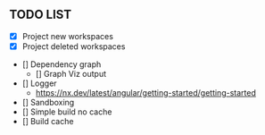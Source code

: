 ## TODO LIST

- [x] Project new workspaces
- [x] Project deleted workspaces
- [] Dependency graph
  - [] Graph Viz output
- [] Logger
  - https://nx.dev/latest/angular/getting-started/getting-started
- [] Sandboxing
- [] Simple build no cache
- [] Build cache
